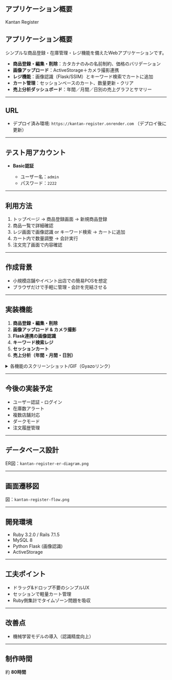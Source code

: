 ## アプリケーション概要
Kantan Register

## アプリケーション概要

シンプルな商品登録・在庫管理・レジ機能を備えたWebアプリケーションです。

* **商品登録・編集・削除**：カタカナのみの名前制約、価格のバリデーション
* **画像アップロード**：ActiveStorage＋カメラ撮影連携
* **レジ機能**：画像認識（Flask/SSIM）とキーワード検索でカートに追加
* **カート管理**：セッションベースのカート、数量更新・クリア
* **売上分析ダッシュボード**：年間／月間／日別の売上グラフとサマリー

---

## URL

* デプロイ済み環境: `https://kantan-register.onrender.com`
  （デプロイ後に更新）

---

## テスト用アカウント

* **Basic認証**

  * ユーザー名：`admin`
  * パスワード：`2222`

---

## 利用方法

1. トップページ → 商品登録画面 → 新規商品登録
2. 商品一覧で詳細確認
3. レジ画面で画像認識 or キーワード検索 → カートに追加
4. カート内で数量調整 → 会計実行
5. 注文完了画面で内容確認

---

## 作成背景

* 小規模店舗やイベント出店での簡易POSを想定
* ブラウザだけで手軽に管理・会計を完結させる

---

## 実装機能

1. **商品登録・編集・削除**
2. **画像アップロード & カメラ撮影**
3. **Flask連携の画像認識**
4. **キーワード検索レジ**
5. **セッションカート**
6. **売上分析（年間・月間・日別）**
 

<details>
<summary>各機能のスクリーンショット/GIF（Gyazoリンク）</summary>

* 商品登録画面：`https://gyazo.com/xxx`
* 画像認識レジ：`https://gyazo.com/yyy`
* 売上分析ダッシュボード：`https://gyazo.com/zzz`

</details>

---

## 今後の実装予定

* ユーザー認証・ログイン
* 在庫数アラート
* 複数店舗対応
* ダークモード
* 注文履歴管理

---

## データベース設計

ER図：`kantan-register-er-diagram.png`

---

## 画面遷移図

図：`kantan-register-flow.png`

---

## 開発環境

* Ruby 3.2.0 / Rails 7.1.5
* MySQL 8
* Python Flask (画像認識)
* ActiveStorage




---

## 工夫ポイント

* ドラッグ&ドロップ不要のシンプルUX
* セッションで軽量カート管理
* Ruby側集計でタイムゾーン問題を吸収

---

## 改善点

* 機械学習モデルの導入（認識精度向上）

---

## 制作時間

約 **80時間**

